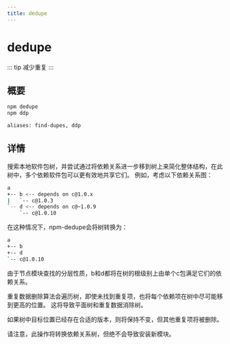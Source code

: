 ```yaml
---
title: dedupe
---
```


# dedupe

::: tip
减少重复
:::

## 概要

```bash
npm dedupe
npm ddp

aliases: find-dupes, ddp
```

## 详情

搜索本地软件包树，并尝试通过将依赖关系进一步移到树上来简化整体结构，在此树中，多个依赖软件包可以更有效地共享它们。
例如，考虑以下依赖关系图：

```bash
a
+-- b <-- depends on c@1.0.x
|   `-- c@1.0.3
`-- d <-- depends on c@~1.0.9
    `-- c@1.0.10
```

在这种情况下，npm-dedupe会将树转换为：

```bash
a
+-- b
+-- d
`-- c@1.0.10
```

由于节点模块查找的分层性质，b和d都将在树的根级别上由单个c包满足它们的依赖关系。  

重复数据删除算法会遍历树，即使未找到重复项，也将每个依赖项在树中尽可能移到更高的位置。
这将导致平面树和重复数据消除树。  

如果树中目标位置已经存在合适的版本，则将保持不变，但其他重复项将被删除。  

请注意，此操作将转换依赖关系树，但绝不会导致安装新模块。